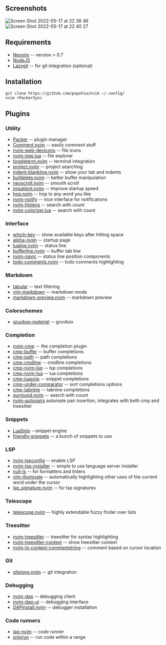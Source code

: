 ## Screenshots

![Screen Shot 2022-05-17 at 22 38 46](https://user-images.githubusercontent.com/3250328/168838112-77e27fca-3d7d-4b28-8291-a2ca1dbacaa5.png)
![Screen Shot 2022-05-17 at 22 40 27](https://user-images.githubusercontent.com/3250328/168838508-fee2c082-aee7-4a2e-a9c0-9bb103fa8a6e.png)

## Requirements

- [Neovim](https://github.com/neovim/neovim) -- version > 0.7
- [NodeJS](https://nodejs.org)
- [Lazygit](https://github.com/jesseduffield/lazygit) -- for git integration (optional)

## Installation

```
git clone https://github.com/popshia/nvim ~/.config/
nvim +PackerSync
```

## Plugins

### Utility

- [Packer](https://github.com/wbthomason/packer.nvim) -- plugin manager
- [Comment.nvim](https://github.com/numToStr/Comment.nvim) -- easily comment stuff
- [nvim-web-devicons](https://github.com/kyazdani42/nvim-web-devicons) -- file icons
- [nvim-tree.lua](https://github.com/kyazdani42/nvim-tree.lua) -- file explorer
- [toggleterm.nvim](https://github.com/akinsho/toggleterm.nvim) -- terminal integration
- [project.nvim](https://github.com/ahmedkhalf/project.nvim") -- project searching
- [indent-blankline.nvim](https://github.com/lukas-reineke/indent-blankline.nvim) -- show your tab and indents
- [bufdelete.nvim](https://github.com/famiu/bufdelete.nvim) -- better buffer manipulation
- [neoscroll.nvim](https://github.com/karb94/neoscroll.nvim) -- smooth scroll
- [impatient.nvim](https://github.com/lewis6991/impatient.nvim) -- improve startup speed
- [hop.nvim](https://github.com/phaazon/hop.nvim) -- hop to any word you like
- [nvim-notify](https://github.com/rcarriga/nvim-notify) -- nice interface for notifications
- [nvim-hlslens](https://github.com/kevinhwang91/nvim-hlslens) -- search with count
- [nvim-colorizer.lua](https://github.com/norcall/nvim-colorizer.lua) -- search with count

### Interface

- [which-key](https:github.com/folke/which-key.nvim") -- show available keys after hitting space
- [alpha-nvim](https:github.com/goolord/alpha-nvim) -- startup page
- [lualine.nvim](https:github.com/nvim-lualine/lualine.nvim) -- status line
- [bufferline.nvim](https:github.com/akinsho/bufferline.nvim) -- buffer tab line
- [nvim-navic](https:github.com/SmiteshP/nvim-navic") -- status line position components
- [todo-comments.nvim](https://github.com/folke/todo-comments.nvim) -- todo comments highlighting

### Markdown

- [tabular](https://github.com/godlygeek/tabular) -- text filtering
- [vim-markdown](https://github.com/preservim/vim-markdown) -- markdown mode
- [markdown-preview.nvim](https://github.com/iamcco/markdown-preview.nvim) -- markdown preview

### Colorschemes

- [gruvbox-material](https://github.com/sainnhe/gruvbox-material) -- gruvbox

### Completion

- [nvim-cmp](https://github.com/hrsh7th/nvim-cmp") -- the completion plugin
- [cmp-buffer](https://github.com/hrsh7th/cmp-buffer") -- buffer completions
- [cmp-path](https://github.com/hrsh7th/cmp-path") -- path completions
- [cmp-cmdline](https://github.com/hrsh7th/cmp-cmdline") -- cmdline completions
- [cmp-nvim-lsp](https://github.com/hrsh7th/cmp-nvim-lsp") -- lsp completions
- [cmp-nvim-lua](https://github.com/hrsh7th/cmp-nvim-lua") -- lua completions
- [cmp-luasnip](https://github.com/saadparwaiz1/cmp_luasnip") -- snippet completions
- [cmp-under-comparator](https://github.com/lukas-reineke/cmp-under-comparator") -- sort completions options
- [cmp-tabnine](https://github.com/tzachar/cmp-tabnine) -- tabnine completions
- [surround.nvim](https://github.com/ur4ltz/surround.nvim) -- search with count
- [nvim-autopairs](https://github.com/windwp/nvim-autopairs) automate pair insertion, integrates with both cmp and treesitter

### Snippets

- [LuaSnip](https://github.com/L3MON4D3/LuaSnip") --snippet engine
- [friendly-snippets](https://github.com/rafamadriz/friendly-snippets") -- a bunch of snippets to use

### LSP

- [nvim-lspconfig](https://github.com/neovim/nvim-lspconfig") -- enable LSP
- [nvim-lsp-installer](https://github.com/williamboman/nvim-lsp-installer") -- simple to use language server installer
- [null-ls](https://github.com/jose-elias-alvarez/null-ls.nvim") -- for formatters and linters
- [vim-illuminate](https://github.com/RRethy/vim-illuminate") -- automatically highlighting other uses of the current word under the cursor
- [lsp_signature.nvim](https://github.com/ray-x/lsp_signature") -- for lsp signatures

### Telescope

- [telescope.nvim](https://github.com/nvim-telescope/telescope.nvim") -- highly extendable fuzzy finder over lists

### Treesitter

- [nvim-treesitter](https://github.com/nvim-treesitter/nvim-treesitter) -- treesitter for syntax highlighting
- [nvim-treesitter-context](https://github.com/nvim-treesitter/nvim-treesitter-context") -- show treesitter context
- [nvim-ts-context-commentstring](https://github.com/JoosepAlviste/nvim-ts-context-commentstring) -- comment based on cursor location

### Git

- [gitsigns.nvim](https://github.com/lewis6991/gitsigns.nvim") -- git integration

### Debugging

- [nvim-dap](https://github.com/mfussenegger/nvim-dap") -- debugging client
- [nvim-dap-ui](https://github.com/rcarriga/nvim-dap-ui") -- debugging interface
- [DAPInstall.nvim](https://github.com/ravenxrz/DAPInstall.nvim") -- debugger installation

### Code runners

- [jaq-nvim](https://github.com/is0n/jaq-nvim") -- code runner
- [sniprun](https://github.com/michaelb/sniprun) -- run code within a range
